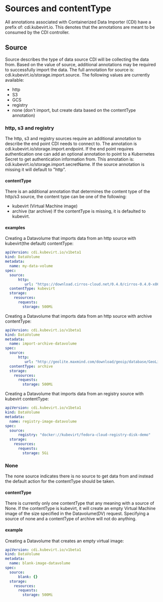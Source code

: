 # Sources and contentType
All annotations associated with Containerized Data Importer (CDI) have a prefix of: cdi.kubevirt.io. This denotes that the annotations are meant to be consumed by the CDI controller.

## Source
Source describes the type of data source CDI will be collecting the data from. Based on the value of source, additional annotations may be required to successfully import the data. The full annotation for source is: cdi.kubevirt.io/storage.import.source. The following values are currently available:
* http
* S3
* GCS
* registry
* none (don't import, but create data based on the contentType annotation)

### http, s3 and registry
The http, s3 and registry sources require an additional annotation to describe the end point CDI needs to connect to. The annotation is cdi.kubevirt.io/storage.import.endpoint. If the end point requires authentication one can add an optional annotation to point to a Kubernetes Secret to get authentication information from. This annotation is: cdi.kubevirt.io/storage.import.secretName. If the source annotation is missing it will default to "http".

#### contentType
There is an additional annotation that determines the content type of the http/s3 source, the content type can be one of the following:
* kubevirt (Virtual Machine image)
* archive (tar archive)
If the contentType is missing, it is defaulted to kubevirt.

#### examples
Creating a Datavolume that imports data from an http source with kubevirt(the default) contentType:
```yaml
apiVersion: cdi.kubevirt.io/v1beta1
kind: DataVolume
metadata:
  name: my-data-volume
spec:
  source:
      http:
         url: "https://download.cirros-cloud.net/0.4.0/cirros-0.4.0-x86_64-disk.img"
  contentType: kubevirt
  storage:
    resources:
      requests:
        storage: 500Mi
```

Creating a Datavolume that imports data from an http source with archive contentType:
```yaml
apiVersion: cdi.kubevirt.io/v1beta1
kind: DataVolume
metadata:
  name: import-archive-datavolume
spec:
  source:
      http:
         url: "http://geolite.maxmind.com/download/geoip/database/GeoLite2-Country.tar.gz"
  contentType: archive
  storage:
    resources:
      requests:
        storage: 500Mi
```

Creating a Datavolume that imports data from an registry source with kubevirt contentType:
```yaml
apiVersion: cdi.kubevirt.io/v1beta1
kind: DataVolume
metadata:
  name: registry-image-datavolume
spec:
  source:
      registry: "docker://kubevirt/fedora-cloud-registry-disk-demo"
  storage:
    resources:
      requests:
        storage: 5Gi
```

### None
The none source indicates there is no source to get data from and instead the default action for the contentType should be taken.

#### contentType
There is currently only one contentType that any meaning with a source of None. If the contentType is kubevirt, it will create an empty Virtual Machine image of the size specified in the Datavolume(DV) request. Specifying a source of none and a contentType of archive will not do anything.

#### example
Creating a Datavolume that creates an empty virtual image:
```yaml
apiVersion: cdi.kubevirt.io/v1beta1
kind: DataVolume
metadata:
  name: blank-image-datavolume
spec:
  source:
      blank: {}
  storage:
    resources:
      requests:
        storage: 500Mi
```
